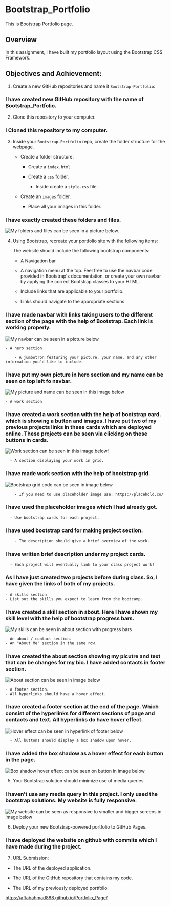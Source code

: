 # Bootstrap_Portfolio
This is Bootstrap Portfolio page.


## Overview

In this assignment, I have built my portfolio layout using the Bootstrap CSS Framework.


## Objectives and Achievement:

1. Create a new GitHub repositories and name it `Bootstrap-Portfolio`:

### I have created new GitHub repository with the name of Bootstrap_Portfolio.

2. Clone this repository to your computer.

### I Cloned this repository to my computer.

3. Inside your `Bootstrap-Portfolio` repo, create the folder structure for the webpage.
   
   - Create a folder structure.

     - Create a `index.html`.

     - Create a `css` folder.

       - Inside create a `style.css` file.

   - Create an `images` folder.

       - Place all your images in this folder.

### I have exactly created these folders and files.
![My folders and files can be seen in a picture below.](/images/Screenshots/Folders.jpg)

4. Using Bootstrap, recreate your portfolio site with the following items:

   The website should include the following bootstrap components:

    - A Navigation bar
    
    - A navigation menu at the top. Feel free to use the navbar code provided in Bootstrap's documentation, or create your own navbar by applying the correct Bootstrap classes to your HTML.
    - Include links that are applicable to your portfolio.
    - Links should navigate to the appropriate sections 

### I have made navbar with links taking users to the different section of the page with the help of Bootstrap. Each link is working properly.

![ My navbar can be seen in a picture below ](/images/Screenshots/Navbar_with_Bootstrap.jpg)


      

  
        

    - A hero section

        - A jumbotron featuring your picture, your name, and any other information you'd like to include.
### I have put my own picture in hero section and my name can be seen on top left fo navbar.

![My picture and name can be seen in this image below](/images/Screenshots/Name_Picture.jpg)

    - A work section
### I have created a work section with the help of bootstrap card. which is showing a button and images. I have put two of my previous projects links in these cards which are deployed online. These projects can be seen via clicking on these buttons in cards.

![Work section can be seen in this image below!](/images/Screenshots/Projects_with_cards.jpg)

      - A section displaying your work in grid. 
### I have made work section with the help of bootstrap grid. 

![ Bootstrap grid code can be seen in image below](/images/Screenshots/work%20with%20grid%20.jpg)

        - If you need to use placeholder image use: https://placehold.co/ 
### I have used the placeholder images which I had already got.

      - Use bootstrap cards for each project.
### I have used bootstrap card for making project section.

        - The description should give a brief overview of the work.
### I have written brief description under my project cards.

      - Each project will eventually link to your class project work!
### As I have just created two projects before during class. So, I have given the links of both of my projects.

    - A skills section
    - List out the skills you expect to learn from the bootcamp.
###  I have created a skill section in about. Here I have shown my skill level with the help of bootstrap progress bars. 

![My skills can be seen in about section with progress bars](/images/Screenshots/Skills_section.jpg)

    - An about / contact section.
    - An "About Me" section in the same row.
### I have created the about section showing my picutre and text that can be changes for my bio. I have added contacts in footer section.

![ About section can be seen in image below](/images/Screenshots/About_section.jpg)
    
    - A footer section.
    - All hyperlinks should have a hover effect.
###  I have created a footer section at the end of the page. Which consist of the hyperlinks for different sections of page and contacts and text. All hyperlinks do have hover effect.

![Hover effect can be seen in hyperlink of footer below](/images/Screenshots/Folders.jpg)

      - All buttons should display a box shadow upon hover.
### I have added the box shadow as a hover effect for each button in the page.

![Box shadow hover effect can be seen on button in image below](/images/Screenshots/box_shadow_button.jpg)

5. Your Bootstrap solution should minimize use of media queries.

###  I haven't use any media query in this project. I only used the bootstrap solutions. My website is fully responsive.

![My website can be seen as responsive to smaller and bigger screens in image below](/images/Screenshots/Responsiveness.jpg)

6. Deploy your new Bootstrap-powered portfolio to GitHub Pages.

### I have deployed the website on github with commits which I have made during the project.


7. URL Submission:

* The URL of the deployed application.

* The URL of the GitHub repository that contains my code. 

* The URL of my previously deployed portfolio.

https://aftabahmad888.github.io/Portfolio_Page/

